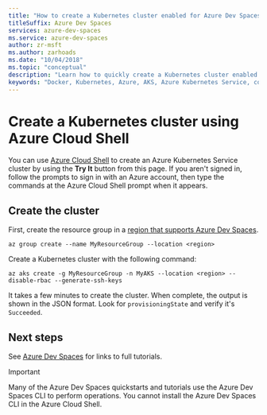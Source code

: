 ```yaml
---
title: "How to create a Kubernetes cluster enabled for Azure Dev Spaces using Azure Cloud Shell"
titleSuffix: Azure Dev Spaces
services: azure-dev-spaces
ms.service: azure-dev-spaces
author: zr-msft
ms.author: zarhoads
ms.date: "10/04/2018"
ms.topic: "conceptual"
description: "Learn how to quickly create a Kubernetes cluster enabled for Azure Dev Spaces directly from your browser without installing anything."
keywords: "Docker, Kubernetes, Azure, AKS, Azure Kubernetes Service, containers, Helm, service mesh, service mesh routing, kubectl, k8s"
---
```

# Create a Kubernetes cluster using Azure Cloud Shell

You can use [Azure Cloud Shell](/azure/cloud-shell) to create an Azure Kubernetes Service cluster by using the **Try It** button from this page. If you aren't signed in, follow the prompts to sign in with an Azure account, then type the commands at the Azure Cloud Shell prompt when it appears.

## Create the cluster

First, create the resource group in a [region that supports Azure Dev Spaces][supported-regions].

```azurecli-interactive
az group create --name MyResourceGroup --location <region>
```

Create a Kubernetes cluster with the following command:

```azurecli-interactive
az aks create -g MyResourceGroup -n MyAKS --location <region> --disable-rbac --generate-ssh-keys
```

It takes a few minutes to create the cluster.  When complete, the output is shown in the JSON format. Look for `provisioningState` and verify it's `Succeeded`.

## Next steps

See [Azure Dev Spaces](/azure/dev-spaces/) for links to full tutorials.

> [!IMPORTANT]
> Many of the Azure Dev Spaces quickstarts and tutorials use the Azure Dev Spaces CLI to perform operations. You cannot install the Azure Dev Spaces CLI in the Azure Cloud Shell.


[supported-regions]: ../about.md#supported-regions-and-configurations